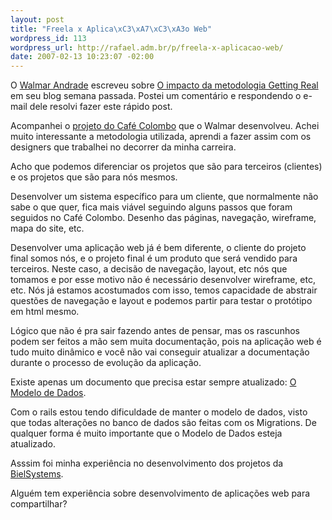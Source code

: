 ```yaml
--- 
layout: post
title: "Freela x Aplica\xC3\xA7\xC3\xA3o Web"
wordpress_id: 113
wordpress_url: http://rafael.adm.br/p/freela-x-aplicacao-web/
date: 2007-02-13 10:23:07 -02:00
---
```

O <a href="http://fatorw.com">Walmar Andrade</a> escreveu sobre <a href="http://fatorw.com/2007/02/08/getting-real/">O impacto da metodologia Getting Real</a> em seu blog semana passada. Postei um comentário e respondendo o e-mail dele resolvi fazer este rápido post.

Acompanhei o <a href="http://www.fatorw.com/index.php?s=MUF">projeto do Café Colombo</a> que o Walmar desenvolveu. Achei muito interessante a metodologia utilizada, aprendi a fazer assim com os designers que trabalhei no decorrer da minha carreira.

Acho que podemos diferenciar os projetos que são para terceiros (clientes) e os projetos que são para nós mesmos.

Desenvolver um sistema específico para um cliente, que normalmente não sabe o que quer, fica mais viável seguindo alguns passos que foram seguidos no Café Colombo. Desenho das páginas, navegação, wireframe, mapa do site, etc.

Desenvolver uma aplicação web já é bem diferente, o cliente do projeto final somos nós, e o projeto final é um produto que será vendido para terceiros. Neste caso, a decisão de navegação, layout, etc nós que tomamos e por esse motivo não é necessário desenvolver wireframe, etc, etc. Nós já estamos acostumados com isso, temos capacidade de abstrair questões de navegação e layout e podemos partir para testar o protótipo em html mesmo.

Lógico que não é pra sair fazendo antes de pensar, mas os rascunhos podem ser feitos a mão sem muita documentação, pois na aplicação web é tudo muito dinâmico e você não vai conseguir atualizar a documentação durante o processo de evolução da aplicação.

Existe apenas um documento que precisa estar sempre atualizado: <a href="http://pt.wikipedia.org/wiki/Modelo_de_dados">O Modelo de Dados</a>.

Com o rails estou tendo dificuldade de manter o modelo de dados, visto que todas alterações no banco de dados são feitas com  os Migrations. De qualquer forma é muito importante que o Modelo de Dados esteja atualizado.

Asssim foi minha experiência no desenvolvimento dos projetos da <a href="http://bielsystems.com.br">BielSystems</a>. 

Alguém tem experiência sobre desenvolvimento de aplicações web para compartilhar?
